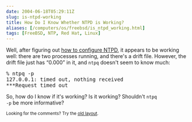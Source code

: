 ```yaml
--- 
date: 2004-06-18T05:29:11Z
slug: is-ntpd-working
title: How Do I Know Whether NTPD is Working?
aliases: [/computers/os/freebsd/is_ntpd_working.html]
tags: [FreeBSD, NTP, Red Hat, Linux]
---
```


<p>Well, after figuring out <a href="http://www.justatheory.com/computers/os/freebsd/ntpd_configuration.html" title="NTPD Configuration on FreeBSD and Red Hat Linux">how to configure NTPD</a>, it appears to be working well: there are two processes running, and there's a drift file. However, the drift file just has <q>0.000</q> in it, and <code>ntpq</code> doesn't seem to know much:</p>

<pre>% ntpq -p
127.0.0.1: timed out, nothing received
***Request timed out</pre>

<p>So, how do I know if it's working? Is it working? Shouldn't <code>ntpq
-p</code> be more informative?</p>

<p class="past"><small>Looking for the comments? Try the <a rel="nofollow" href="//past.justatheory.com/computers/os/freebsd/is_ntpd_working.html">old layout</a>.</small></p>


